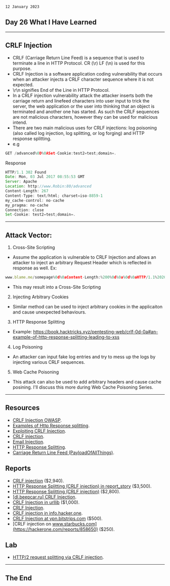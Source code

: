`12 January 2023`
## **Day 26 What I Have Learned**
***
## **CRLF Injection**
- CRLF (Carriage Return Line Feed) is a sequence that is used to terminate a line in HTTP Protocol. CR (\r) LF (\n) is used for this purpose.
- CRLF Injection is a software application coding vulnerability that occurs when an attacker injects a CRLF character sequence where it is not expected.
- \r\n signifies End of the Line in HTTP Protocol.
- In a CRLF injection vulnerability attack the attacker inserts both the carriage return and linefeed characters into user input to trick the server, the web application or the user into thinking that an object is terminated and another one has started. As such the CRLF sequences are not malicious characters, however they can be used for malicious intend.
- There are two main malicious uses for CRLF injections: log poisoning (also called log injection, log splitting, or log forging) and HTTP response splitting.
- e.g
``` js
GET /advanced%0D%0ASet-Cookie:test2=test;domain=.
```
Response
``` js 
HTTP/1.1 302 Found
Date: Mon, 03 Jul 2017 08:55:53 GMT
Server: Apache
Location: http://www.Robin:80/advanced
Content-Length: 267
Content-Type: text/html; charset=iso-8859-1
my_cache-control: no-cache
my_pragma: no-cache
Connection: close
Set-Cookie: test2=test;domain=.

```
***
## **Attack Vector**:
1. Cross-Site Scripting
- Assume the application is vulnerable to CRLF Injection and allows an attacker to inject an arbitrary Request Header which is reflected in response as well. 
Ex: 
``` js
www.blame.me/somepage%0d%0aContent-Length:%200%0d%0a%0d%0aHTTP/1.1%20200%20OK%0d%0aContent-Type:%20text/html%0d%0aContent-Length:%2025%0d%0a%0d%0a%3Cscript%3Ealert(1)%3C/script%3E
```
- This may result into a Cross-Site Scripting
2. Injecting Arbitrary Cookies
- Similar method can be used to inject arbitrary cookies in the applicaiton and cause unexpected behaviours. 
3. HTTP Response Splitting
- Example: https://book.hacktricks.xyz/pentesting-web/crlf-0d-0a#an-example-of-http-response-splitting-leading-to-xss
4. Log Poisoning
- An attacker can input fake log entries and try to mess up the logs by injecting various CRLF sequences.
5. Web Cache Poisoning
- This attack can also be used to add arbitrary headers and cause cache posining. I'll discuss this more during Web Cache Poisoning Series.
***
## **Resources**
- [CRLF Injection OWASP](https://owasp.org/www-community/vulnerabilities/CRLF_Injection).
- [Examples of Http Response splitting](https://book.hacktricks.xyz/pentesting-web/crlf-0d-0a#an-example-of-http-response-splitting-leading-to-xss).
- [Exploiting CRLF Injection](https://medium.com/bugbountywriteup/bugbounty-exploiting-crlf-injection-can-lands-into-a-nice-bounty-159525a9cb62).
- [CRLF injection](https://www.invicti.com/learn/crlf-injection/).
- [Email Injection](https://www.invicti.com/learn/email-injection/).
- [HTTP Response Splitting](https://blog.innerht.ml/overflow-trilogy/).
- [Carriage Return Line Feed (PayloadOfAllThings)](https://github.com/swisskyrepo/PayloadsAllTheThings/tree/master/CRLF%20Injection).
## **Reports**
- [CRLF injection](https://hackerone.com/reports/446271) ($2,940).
- [HTTP Response Splitting (CRLF injection) in report_story](https://hackerone.com/reports/52042) ($3,500).
- [HTTP Response Splitting (CRLF injection)](https://hackerone.com/reports/53843) ($2,800).
- [[dl.beepcar.ru] CRLF Injection](https://hackerone.com/reports/332708).
- [CRLF Injection in urllib](https://hackerone.com/reports/590020) ($1,000).
- [CRLF Injection](https://hackerone.com/reports/245485).
- [CRLF injection in info.hacker.one](https://hackerone.com/reports/217058).
- [CRLF Injection at vpn.bitstrips.com](https://hackerone.com/reports/237357) ($500).
- [CRLF injection on www.starbucks.com](https://hackerone.com/reports/858650) ($250).
## **Lab**
- [HTTP/2 request splitting via CRLF injection](https://portswigger.net/web-security/request-smuggling/advanced/lab-request-smuggling-h2-request-splitting-via-crlf-injection).
***
## **The End**
